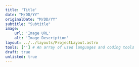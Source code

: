 ```yaml
---
title: 'Title'
date: "M/DD/YY"
originalDate: "M/DD/YY"
subtitle: "Subtitle"
image:
    url: 'Image URL'
    alt: 'Image Description'
layout: ../../layouts/ProjectLayout.astro
tools: [''] # An array of used languages and coding tools
draft: true
unlisted: true
---
```

